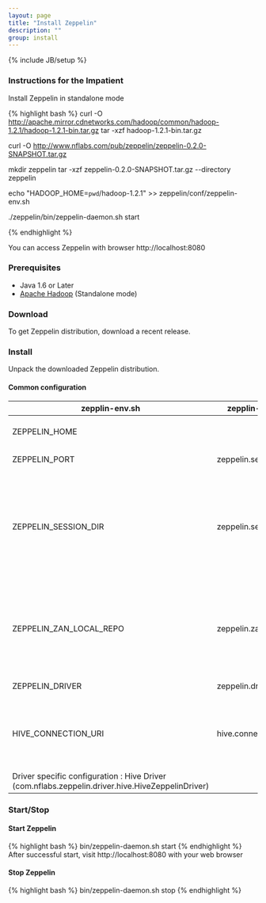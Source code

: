 ```yaml
---
layout: page
title: "Install Zeppelin"
description: ""
group: install
---
```

{% include JB/setup %}

### Instructions for the Impatient

Install Zeppelin in standalone mode

{% highlight bash %}
curl -O http://apache.mirror.cdnetworks.com/hadoop/common/hadoop-1.2.1/hadoop-1.2.1-bin.tar.gz
tar -xzf hadoop-1.2.1-bin.tar.gz

curl -O http://www.nflabs.com/pub/zeppelin/zeppelin-0.2.0-SNAPSHOT.tar.gz

mkdir zeppelin
tar -xzf zeppelin-0.2.0-SNAPSHOT.tar.gz --directory zeppelin

echo "HADOOP_HOME=`pwd`/hadoop-1.2.1" >> zeppelin/conf/zeppelin-env.sh

./zeppelin/bin/zeppelin-daemon.sh start

{% endhighlight %}

You can access Zeppelin with browser http://localhost:8080


### Prerequisites

* Java 1.6 or Later
* [Apache Hadoop](http://hadoop.apache.org/releases.html#Download) (Standalone mode)

### Download
To get Zeppelin distribution, download a recent release.

### Install
Unpack the downloaded Zeppelin distribution.


#### Common configuration

| zepplin-env.sh | zepplin-site.xml | Default value | Description |
| -------------- | ---------------- | ------------- | ----------- |
| ZEPPELIN_HOME	 |                  |               | Zeppelin Home directory |
| ZEPPELIN_PORT  | zeppelin.server.port | 8080 | Zeppelin server port |
| ZEPPELIN_SESSION_DIR | zeppelin.session.dir | sessions | Zeppelin persist/load session in this directory. Can be a path or a URI. location on HDFS supported |
| ZEPPELIN_ZAN_LOCAL_REPO | zeppelin.zan.localrepo | zan-repo | Zeppelin library local repository. Can be a path or a URI. location on HDFS supported |
| ZEPPELIN_DRIVER | zeppelin.driver.class | com.nflabs.zeppelin.driver.hive.HiveZeppelinDriver | Zeppelin Driver class |
| HIVE_CONNECTION_URI | hive.connection.uri | | Hive jdbc connection uri. Used for connecting to hive server 
Driver specific configuration : Hive Driver (com.nflabs.zeppelin.driver.hive.HiveZeppelinDriver) |


### Start/Stop
#### Start Zeppelin

{% highlight bash %}
bin/zeppelin-daemon.sh start
{% endhighlight %}
After successful start, visit http://localhost:8080 with your web browser

#### Stop Zeppelin
{% highlight bash %}
bin/zeppelin-daemon.sh stop
{% endhighlight %}